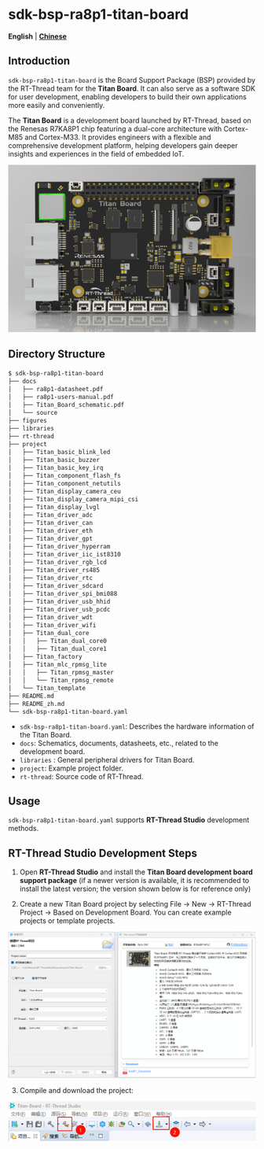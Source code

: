 # sdk-bsp-ra8p1-titan-board

**English** | [**Chinese**](README_zh.md)

## Introduction

`sdk-bsp-ra8p1-titan-board` is the Board Support Package (BSP) provided by the RT-Thread team for the **Titan Board**. It can also serve as a software SDK for user development, enabling developers to build their own applications more easily and conveniently.

The **Titan Board** is a development board launched by RT-Thread, based on the Renesas R7KA8P1 chip featuring a dual-core architecture with Cortex-M85 and Cortex-M33. It provides engineers with a flexible and comprehensive development platform, helping developers gain deeper insights and experiences in the field of embedded IoT.

![img](figures/big.png)

## Directory Structure

```
$ sdk-bsp-ra8p1-titan-board
├── docs
│   ├── ra8p1-datasheet.pdf
│   ├── ra8p1-users-manual.pdf
│   ├── Titan_Board_schematic.pdf
│   └── source
├── figures
├── libraries
├── rt-thread
├── project
│   ├── Titan_basic_blink_led
│   ├── Titan_basic_buzzer
│   ├── Titan_basic_key_irq
│   ├── Titan_component_flash_fs
│   ├── Titan_component_netutils
│   ├── Titan_display_camera_ceu
│   ├── Titan_display_camera_mipi_csi
│   ├── Titan_display_lvgl
│   ├── Titan_driver_adc
│   ├── Titan_driver_can
│   ├── Titan_driver_eth
│   ├── Titan_driver_gpt
│   ├── Titan_driver_hyperram
│   ├── Titan_driver_iic_ist8310
│   ├── Titan_driver_rgb_lcd
│   ├── Titan_driver_rs485
│   ├── Titan_driver_rtc
│   ├── Titan_driver_sdcard
│   ├── Titan_driver_spi_bmi088
│   ├── Titan_driver_usb_hhid
│   ├── Titan_driver_usb_pcdc
│   ├── Titan_driver_wdt
│   ├── Titan_driver_wifi
│   ├── Titan_dual_core
│   │   ├── Titan_dual_core0
│   │   ├── Titan_dual_core1
│   ├── Titan_factory
│   ├── Titan_mlc_rpmsg_lite
│   │   ├── Titan_rpmsg_master
│   │   └── Titan_rpmsg_remote
│   └── Titan_template
├── README.md
├── README_zh.md
└── sdk-bsp-ra8p1-titan-board.yaml
```

- `sdk-bsp-ra8p1-titan-board.yaml`: Describes the hardware information of the Titan Board.
- `docs`: Schematics, documents, datasheets, etc., related to the development board.
- `libraries` : General peripheral drivers for Titan Board.
- `project`: Example project folder.
- `rt-thread`:  Source code of RT-Thread.

## Usage

`sdk-bsp-ra8p1-titan-board.yaml` supports **RT-Thread Studio** development methods.

## RT-Thread Studio Development Steps

1. Open **RT-Thread Studio** and install the **Titan Board development board support package** (if a newer version is available, it is recommended to install the latest version; the version shown below is for reference only)

2. Create a new Titan Board project by selecting File -> New -> RT-Thread Project -> Based on Development Board. You can create example projects or template projects.

![image-20250820093045202](figures/image-20250820093045202.png)

3. Compile and download the project:

<img src="figures/image-20250820093329972.png" alt="image-20250820093329972" style="zoom: 200%;" />
